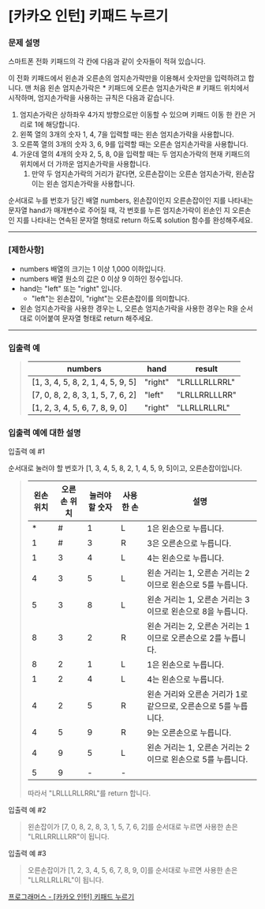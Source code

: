 # [카카오 인턴] 키패드 누르기

### 문제 설명

스마트폰 전화 키패드의 각 칸에 다음과 같이 숫자들이 적혀 있습니다.

이 전화 키패드에서 왼손과 오른손의 엄지손가락만을 이용해서 숫자만을 입력하려고 합니다.
맨 처음 왼손 엄지손가락은 \* 키패드에 오른손 엄지손가락은 # 키패드 위치에서 시작하며, 엄지손가락을 사용하는 규칙은 다음과 같습니다.

1. 엄지손가락은 상하좌우 4가지 방향으로만 이동할 수 있으며 키패드 이동 한 칸은 거리로 1에 해당합니다.
2. 왼쪽 열의 3개의 숫자 1, 4, 7을 입력할 때는 왼손 엄지손가락을 사용합니다.
3. 오른쪽 열의 3개의 숫자 3, 6, 9를 입력할 때는 오른손 엄지손가락을 사용합니다.
4. 가운데 열의 4개의 숫자 2, 5, 8, 0을 입력할 때는 두 엄지손가락의 현재 키패드의 위치에서 더 가까운 엄지손가락을 사용합니다.
   1. 만약 두 엄지손가락의 거리가 같다면, 오른손잡이는 오른손 엄지손가락, 왼손잡이는 왼손 엄지손가락을 사용합니다.

순서대로 누를 번호가 담긴 배열 numbers, 왼손잡이인지 오른손잡이인 지를 나타내는 문자열 hand가 매개변수로 주어질 때, 각 번호를 누른 엄지손가락이 왼손인 지 오른손인 지를 나타내는 연속된 문자열 형태로 return 하도록 solution 함수를 완성해주세요.

---

### [제한사항]

- numbers 배열의 크기는 1 이상 1,000 이하입니다.
- numbers 배열 원소의 값은 0 이상 9 이하인 정수입니다.
- hand는 "left" 또는 "right" 입니다.
  - "left"는 왼손잡이, "right"는 오른손잡이를 의미합니다.
- 왼손 엄지손가락을 사용한 경우는 L, 오른손 엄지손가락을 사용한 경우는 R을 순서대로 이어붙여 문자열 형태로 return 해주세요.

---

### 입출력 예

> | numbers                           | hand    | result        |
> | --------------------------------- | ------- | ------------- |
> | [1, 3, 4, 5, 8, 2, 1, 4, 5, 9, 5] | "right" | "LRLLLRLLRRL" |
> | [7, 0, 8, 2, 8, 3, 1, 5, 7, 6, 2] | "left"  | "LRLLRRLLLRR" |
> | [1, 2, 3, 4, 5, 6, 7, 8, 9, 0]    | "right" | "LLRLLRLLRL"  |

### 입출력 예에 대한 설명

입출력 예 #1

순서대로 눌러야 할 번호가 [1, 3, 4, 5, 8, 2, 1, 4, 5, 9, 5]이고, 오른손잡이입니다.

> | 왼손 위치 | 오른손 위치 | 눌러야 할 숫자 | 사용한 손 | 설명                                                             |
> | --------- | ----------- | -------------- | --------- | ---------------------------------------------------------------- |
> | \*        | #           | 1              | L         | 1은 왼손으로 누릅니다.                                           |
> | 1         | #           | 3              | R         | 3은 오른손으로 누릅니다.                                         |
> | 1         | 3           | 4              | L         | 4는 왼손으로 누릅니다.                                           |
> | 4         | 3           | 5              | L         | 왼손 거리는 1, 오른손 거리는 2이므로 왼손으로 5를 누릅니다.      |
> | 5         | 3           | 8              | L         | 왼손 거리는 1, 오른손 거리는 3이므로 왼손으로 8을 누릅니다.      |
> | 8         | 3           | 2              | R         | 왼손 거리는 2, 오른손 거리는 1이므로 오른손으로 2를 누릅니다.    |
> | 8         | 2           | 1              | L         | 1은 왼손으로 누릅니다.                                           |
> | 1         | 2           | 4              | L         | 4는 왼손으로 누릅니다.                                           |
> | 4         | 2           | 5              | R         | 왼손 거리와 오른손 거리가 1로 같으므로, 오른손으로 5를 누릅니다. |
> | 4         | 5           | 9              | R         | 9는 오른손으로 누릅니다.                                         |
> | 4         | 9           | 5              | L         | 왼손 거리는 1, 오른손 거리는 2이므로 왼손으로 5를 누릅니다.      |
> | 5         | 9           | -              | -         |                                                                  |
>
> 따라서 "LRLLLRLLRRL"를 return 합니다.

입출력 예 #2

> 왼손잡이가 [7, 0, 8, 2, 8, 3, 1, 5, 7, 6, 2]를 순서대로 누르면 사용한 손은 "LRLLRRLLLRR"이 됩니다.

입출력 예 #3

> 오른손잡이가 [1, 2, 3, 4, 5, 6, 7, 8, 9, 0]를 순서대로 누르면 사용한 손은 "LLRLLRLLRL"이 됩니다.

[프로그래머스 - [카카오 인턴] 키패드 누르기](https://programmers.co.kr/learn/courses/30/lessons/67256)
